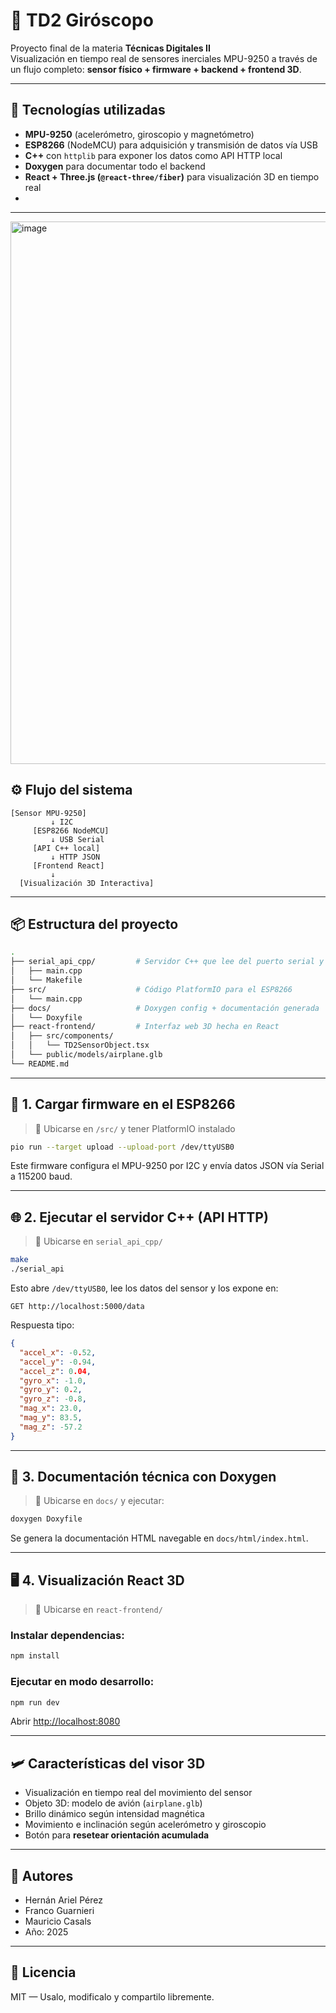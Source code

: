 # 🎯 TD2 Giróscopo

Proyecto final de la materia **Técnicas Digitales II**  
Visualización en tiempo real de sensores inerciales MPU-9250 a través de un flujo completo: **sensor físico + firmware + backend + frontend 3D**.

---

## 🧩 Tecnologías utilizadas

- **MPU-9250** (acelerómetro, giroscopio y magnetómetro)
- **ESP8266** (NodeMCU) para adquisición y transmisión de datos vía USB
- **C++** con `httplib` para exponer los datos como API HTTP local
- **Doxygen** para documentar todo el backend
- **React + Three.js (`@react-three/fiber`)** para visualización 3D en tiempo real
- 
---

<img width="3208" height="868" alt="image" src="https://github.com/user-attachments/assets/e405f0ba-0438-42e6-b93e-e15f2542825b" />


## ⚙️ Flujo del sistema

```text
[Sensor MPU-9250]
         ↓ I2C
     [ESP8266 NodeMCU]
         ↓ USB Serial
     [API C++ local]
         ↓ HTTP JSON
     [Frontend React]
         ↓
  [Visualización 3D Interactiva]
```

---

## 📦 Estructura del proyecto

```bash
.
├── serial_api_cpp/         # Servidor C++ que lee del puerto serial y expone la API HTTP
│   ├── main.cpp
│   └── Makefile
├── src/                    # Código PlatformIO para el ESP8266
│   └── main.cpp
├── docs/                   # Doxygen config + documentación generada
│   └── Doxyfile
├── react-frontend/         # Interfaz web 3D hecha en React
│   ├── src/components/
│   │   └── TD2SensorObject.tsx
│   └── public/models/airplane.glb
└── README.md
```

---

## 🔌 1. Cargar firmware en el ESP8266

> 📍 Ubicarse en `/src/` y tener PlatformIO instalado

```bash
pio run --target upload --upload-port /dev/ttyUSB0
```

Este firmware configura el MPU-9250 por I2C y envía datos JSON vía Serial a 115200 baud.

---

## 🌐 2. Ejecutar el servidor C++ (API HTTP)

> 📍 Ubicarse en `serial_api_cpp/`

```bash
make
./serial_api
```

Esto abre `/dev/ttyUSB0`, lee los datos del sensor y los expone en:

```http
GET http://localhost:5000/data
```

Respuesta tipo:
```json
{
  "accel_x": -0.52,
  "accel_y": -0.94,
  "accel_z": 0.04,
  "gyro_x": -1.0,
  "gyro_y": 0.2,
  "gyro_z": -0.8,
  "mag_x": 23.0,
  "mag_y": 83.5,
  "mag_z": -57.2
}
```

---

## 📘 3. Documentación técnica con Doxygen

> 📍 Ubicarse en `docs/` y ejecutar:

```bash
doxygen Doxyfile
```

Se genera la documentación HTML navegable en `docs/html/index.html`.

---

## 🖥️ 4. Visualización React 3D

> 📍 Ubicarse en `react-frontend/`

### Instalar dependencias:

```bash
npm install
```

### Ejecutar en modo desarrollo:

```bash
npm run dev
```

Abrir [http://localhost:8080](http://localhost:8080)

---

## 🛩️ Características del visor 3D

- Visualización en tiempo real del movimiento del sensor
- Objeto 3D: modelo de avión (`airplane.glb`)
- Brillo dinámico según intensidad magnética
- Movimiento e inclinación según acelerómetro y giroscopio
- Botón para **resetear orientación acumulada**

---

## 🧠 Autores

- Hernán Ariel Pérez  
- Franco Guarnieri  
- Mauricio Casals  
- Año: 2025

---

## 📜 Licencia

MIT — Usalo, modificalo y compartilo libremente.

